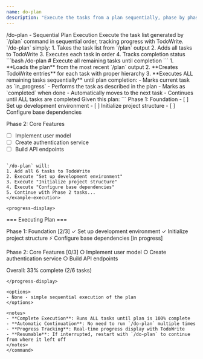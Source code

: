 ```yaml
---
name: do-plan
description: "Execute the tasks from a plan sequentially, phase by phase"
---
```


<command>
/do-plan - Sequential Plan Execution

<purpose>
Execute the task list generated by `/plan` command in sequential order, tracking progress with TodoWrite.
</purpose>

<core-concept>
`/do-plan` simply:
1. Takes the task list from `/plan` output
2. Adds all tasks to TodoWrite
3. Executes each task in order
4. Tracks completion status
</core-concept>

<usage>
```bash
/do-plan                    # Execute all remaining tasks until completion
```
</usage>

<process>
1. **Loads the plan** from the most recent `/plan` output
2. **Creates TodoWrite entries** for each task with proper hierarchy  
3. **Executes ALL remaining tasks sequentially** until plan completion:
   - Marks current task as `in_progress`
   - Performs the task as described in the plan
   - Marks as `completed` when done
   - Automatically moves to the next task
   - Continues until ALL tasks are completed
</process>

<example-execution>
Given this plan:
```
Phase 1: Foundation
- [ ] Set up development environment
- [ ] Initialize project structure
- [ ] Configure base dependencies

Phase 2: Core Features  
- [ ] Implement user model
- [ ] Create authentication service
- [ ] Build API endpoints
```

`/do-plan` will:
1. Add all 6 tasks to TodoWrite
2. Execute "Set up development environment"
3. Execute "Initialize project structure"
4. Execute "Configure base dependencies"
5. Continue with Phase 2 tasks...
</example-execution>

<progress-display>
```
=== Executing Plan ===

Phase 1: Foundation [2/3]
✓ Set up development environment
✓ Initialize project structure
⚡ Configure base dependencies [in progress]

Phase 2: Core Features [0/3]
○ Implement user model
○ Create authentication service
○ Build API endpoints

Overall: 33% complete (2/6 tasks)
```
</progress-display>

<options>
- None - simple sequential execution of the plan
</options>

<notes>
- **Complete Execution**: Runs ALL tasks until plan is 100% complete
- **Automatic Continuation**: No need to run `/do-plan` multiple times
- **Progress Tracking**: Real-time progress display with TodoWrite
- **Resumable**: If interrupted, restart with `/do-plan` to continue from where it left off
</notes>
</command>
